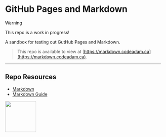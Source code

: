 # GitHub Pages and Markdown

> [!Warning]  
> This repo is a work in progress!

A sandbox for testing out GutHub Pages and Markdown.

> This repo is available to view at
> [https://markdown.codeadam.ca](https://markdown.codeadam.ca).

---

## Repo Resources

- [Markdown](https://daringfireball.net/projects/markdown/)
- [Markdown Guide](https://www.markdownguide.org/)

<a href="https://codeadam.ca">
<img src="https://codeadam.ca/images/code-block.png" width="100">
</a>
